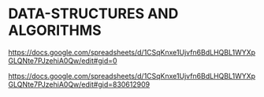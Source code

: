 # DATA-STRUCTURES AND ALGORITHMS


https://docs.google.com/spreadsheets/d/1CSqKnxe1Ujvfn6BdLHQBL1WYXpGLQNte7PJzehiA0Qw/edit#gid=0

https://docs.google.com/spreadsheets/d/1CSqKnxe1Ujvfn6BdLHQBL1WYXpGLQNte7PJzehiA0Qw/edit#gid=830612909
